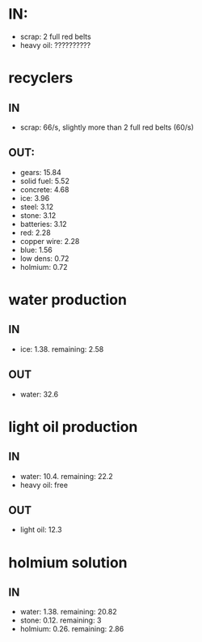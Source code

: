 # IN:

- scrap: 2 full red belts
- heavy oil: ??????????

# recyclers
## IN

- scrap: 66/s, slightly more than 2 full red belts (60/s)

## OUT:

- gears: 15.84
- solid fuel: 5.52
- concrete: 4.68
- ice: 3.96
- steel: 3.12
- stone: 3.12
- batteries: 3.12
- red: 2.28
- copper wire: 2.28
- blue: 1.56
- low dens: 0.72
- holmium: 0.72

# water production
## IN

- ice: 1.38. remaining: 2.58

## OUT

- water: 32.6

# light oil production
## IN

- water: 10.4. remaining: 22.2
- heavy oil: free

## OUT

- light oil: 12.3

# holmium solution
## IN

- water: 1.38. remaining: 20.82
- stone: 0.12. remaining: 3
- holmium: 0.26. remaining: 2.86



